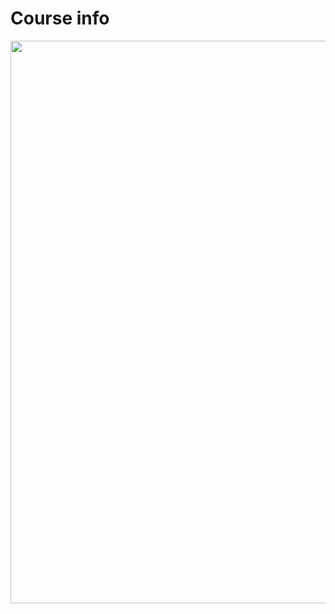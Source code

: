 # Course info
<img src="https://user-images.githubusercontent.com/51888893/212538825-40c5d7cf-d78c-4eb5-bb7c-1096dbb0136c.png" width=900px>
